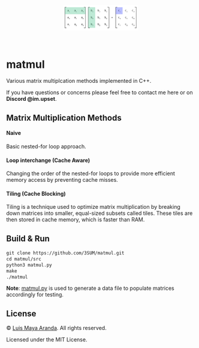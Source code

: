<br>

<p align="center">
<a href="https://github.com/3SUM"><img width="200" src="./logo/matmul.png" alt="matmul logo"></a>
</p>

<br>

# matmul

Various matrix multiplcation methods implemented in C++.

If you have questions or concerns please feel free to contact me here or on **Discord @im.upset**.

## Matrix Multiplication Methods

#### Naive

Basic nested-for loop approach.

#### Loop interchange (Cache Aware)

Changing the order of the nested-for loops to provide more efficient memory access by preventing cache misses.

#### Tiling (Cache Blocking)

Tiling is a technique used to optimize matrix multiplication by breaking down matrices into smaller, equal-sized subsets called tiles. These tiles are then stored in cache memory, which is faster than RAM.

## Build & Run

```
git clone https://github.com/3SUM/matmul.git
cd matmul/src
python3 matmul.py
make
./matmul
```

**Note**: [matmul.py](src/matmul.py) is used to generate a data file to populate matrices accordingly for testing.

## License

&copy; [Luis Maya Aranda](https://github.com/3SUM). All rights reserved.

Licensed under the MIT License.
